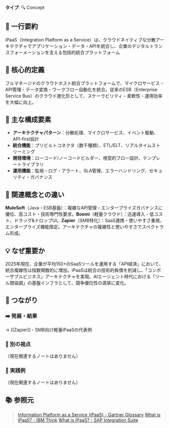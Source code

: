 **タイプ**: 🔍 Concept

## 📝 一行要約
iPaaS（Integration Platform as a Service）は、クラウドネイティブな分散アーキテクチャでアプリケーション・データ・APIを統合し、企業のデジタルトランスフォーメーションを支える包括的統合プラットフォーム

## 🎯 核心的定義
フルマネージドのクラウドホスト統合プラットフォームで、マイクロサービス・API管理・データ変換・ワークフロー自動化を統合。従来のESB（Enterprise Service Bus）のクラウド進化形として、スケーラビリティ・柔軟性・運用効率を大幅に向上。

## 🌟 主な構成要素
- **アーキテクチャパターン**：分散処理、マイクロサービス、イベント駆動、API-first設計
- **統合機能**：プリビルトコネクタ（数千種類）、ETL/ELT、リアルタイムストリーミング
- **開発環境**：ローコード/ノーコードビルダー、視覚的フロー設計、テンプレートライブラリ
- **運用機能**：監視・ログ・アラート、SLA管理、エラーハンドリング、セキュリティ・ガバナンス

## 🔄 関連概念との違い
**MuleSoft**（Java・ESB基盤）：複雑なAPI管理・エンタープライズガバナンスに優位、高コスト・技術専門性要求。**Boomi**（軽量クラウド）：迅速導入・低コスト、ドラッグ&ドロップUI。**Zapier**（SMB特化）：SaaS連携・使いやすさ重視、エンタープライズ機能限定。アーキテクチャの複雑性と使いやすさでスペクトラム形成。

## 💡 なぜ重要か
2025年現在、企業が平均150+のSaaSツールを運用する「API経済」において、統合複雑性は指数関数的に増加。iPaaSは統合の技術的負債を削減し、「コンポーザブルビジネス」アーキテクチャを実現。AIエージェント時代における「ツール間協調」の基盤インフラとして、競争優位性の源泉に変化。

## 🔗 つながり
### ➡️ 発展・結果
→ [[Zapier]] - SMB向け軽量iPaaSの代表例

### 🔀 別の視点
（現在関連するノートはありません）

### 🎯 実践例
（現在関連するノートはありません）

## 📚 参照元
> [Information Platform as a Service (iPaaS) - Gartner Glossary](https://www.gartner.com/en/information-technology/glossary/information-platform-as-a-service-ipaas)
> [What is iPaaS? - IBM Think](https://www.ibm.com/think/topics/ipaas)
> [What is iPaaS? - SAP Integration Suite](https://www.sap.com/products/technology-platform/integration-suite/what-is-ipaas.html)